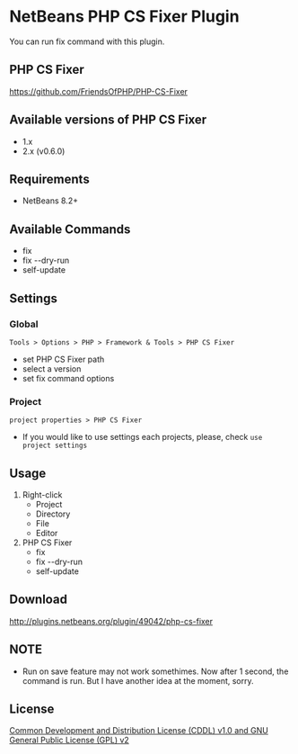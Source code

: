 # NetBeans PHP CS Fixer Plugin
You can run fix command with this plugin.

## PHP CS Fixer
https://github.com/FriendsOfPHP/PHP-CS-Fixer

## Available versions of PHP CS Fixer

- 1.x
- 2.x (v0.6.0)

## Requirements

- NetBeans 8.2+

## Available Commands
- fix
- fix --dry-run
- self-update

## Settings

### Global
 `Tools > Options > PHP > Framework & Tools > PHP CS Fixer`
- set PHP CS Fixer path
- select a version
- set fix command options

### Project
`project properties > PHP CS Fixer`
- If you would like to use settings each projects, please, check `use project settings`

## Usage
1. Right-click
    - Project
    - Directory
    - File
    - Editor
2. PHP CS Fixer
    - fix
    - fix --dry-run
    - self-update

## Download

http://plugins.netbeans.org/plugin/49042/php-cs-fixer

## NOTE

- Run on save feature may not work somethimes. Now after 1 second, the command is run. But I have another idea at the moment, sorry.

## License
[Common Development and Distribution License (CDDL) v1.0 and GNU General Public License (GPL) v2](http://netbeans.org/cddl-gplv2.html)